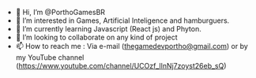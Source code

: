 - 👋 Hi, I’m @PorthoGamesBR
- 👀 I’m interested in Games, Artificial Inteligence and hamburguers.
- 🌱 I’m currently learning Javascript (React js) and Phyton.
- 💞️ I’m looking to collaborate on any kind of project
- 📫 How to reach me : Via e-mail (thegamedevportho@gmail.com) or by my YouTube channel (https://www.youtube.com/channel/UCOzf_llnNj7zoyst26eb_sQ)

<!---
PorthoGamesBR/PorthoGamesBR is a ✨ special ✨ repository because its `README.md` (this file) appears on your GitHub profile.
You can click the Preview link to take a look at your changes.
--->
